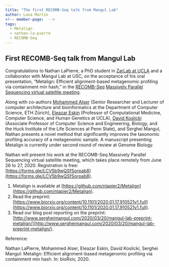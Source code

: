 ```yaml
---
title: "The first RECOMB-Seq talk from Mangul Lab"
author: Lana Martin
<!-- member-page:  -->
tags:
  - Metalign
  - nathan-la-pierre
  - RECOMB-Seq
---
```


## First RECOMB-Seq talk from Mangul Lab

Congratulations to Nathan LaPierre, a PhD student in [ZarLab at UCLA](http://zarlab.cs.ucla.edu/) and a collaborator with Mangul Lab at USC, on the acceptance of his oral presentation, “Metalign: Efficient alignment-based metagenomic profiling via containment min hash,” in the [RECOMB-Seq](https://www.recomb2020.org/recomb-seq-satellites) [Massively Parallel Sequencing virtual satellite meeting](https://www.recomb2020.org/recomb-seq-satellites).

Along with co-authors [Mohammed Alser](https://mealser.github.io/) (Senior Researcher and Lecturer of computer architecture and bioinformatics at the Department of Computer Science, ETH Zürich), [Eleazar Eskin](http://zarlab.cs.ucla.edu/) (Professor of Computational Medicine, Computer Science, and Human Genetics at UCLA), [David Koslicki](https://science.psu.edu/bio) (Associate Professor of Computer Science and Engineering, Biology, and the Huck Institute of the Life Sciences at Penn State), and Serghei Mangul, Nathan presents a novel method that significantly improves the taxonomic profiling accuracy of a metagenomic sample. A manuscript presenting Metalign is currently under second round of review at Genome Biology.

Nathan will present his work at the RECOMB-Seq Massively Parallel Sequencing virtual satellite meeting, which takes place remotely from June 26 to 27, 2020. Registration is free: [https://forms.gle/LCV5b9wQSfSorpab8](https://forms.gle/LCV5b9wQSfSorpab8).

1. Metalign is available at [https://github.com/nlapier2/Metalign](https://github.com/nlapier2/Metalign).
2. Read the preprint: [https://www.biorxiv.org/content/10.1101/2020.01.17.910521v1.full](https://www.biorxiv.org/content/10.1101/2020.01.17.910521v1.full).
3. Read our blog post reporting on the preprint: [http://www.sergheimangul.com/2020/03/20/mangul-lab-preprint-metalign/](http://www.sergheimangul.com/2020/03/20/mangul-lab-preprint-metalign/).

Reference:

Nathan LaPierre, Mohammed Alser, Eleazar Eskin, David Koslicki, Serghei Mangul: Metalign: Efficient alignment-based metagenomic profiling via containment min hash. In: bioRxiv, 2020.



